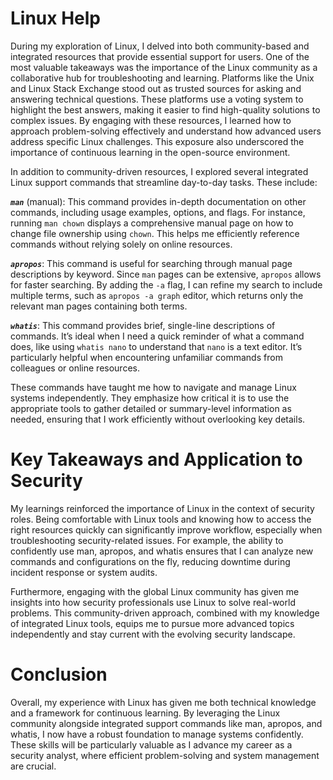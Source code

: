 # Linux Help

During my exploration of Linux, I delved into both community-based and integrated resources that provide essential support for users. One of the most valuable takeaways was the importance of the Linux community as a collaborative hub for troubleshooting and learning. Platforms like the Unix and Linux Stack Exchange stood out as trusted sources for asking and answering technical questions. These platforms use a voting system to highlight the best answers, making it easier to find high-quality solutions to complex issues. By engaging with these resources, I learned how to approach problem-solving effectively and understand how advanced users address specific Linux challenges. This exposure also underscored the importance of continuous learning in the open-source environment.

In addition to community-driven resources, I explored several integrated Linux support commands that streamline day-to-day tasks. These include:

***```man```*** (manual): This command provides in-depth documentation on other commands, including usage examples, options, and flags. For instance, running ```man chown``` displays a comprehensive manual page on how to change file ownership using ```chown```. This helps me efficiently reference commands without relying solely on online resources.

***```apropos```***: This command is useful for searching through manual page descriptions by keyword. Since ```man``` pages can be extensive, ```apropos``` allows for faster searching. By adding the ```-a``` flag, I can refine my search to include multiple terms, such as ```apropos -a graph``` editor, which returns only the relevant man pages containing both terms.

***```whatis```***: This command provides brief, single-line descriptions of commands. It’s ideal when I need a quick reminder of what a command does, like using ```whatis nano``` to understand that ```nano``` is a text editor. It’s particularly helpful when encountering unfamiliar commands from colleagues or online resources.

These commands have taught me how to navigate and manage Linux systems independently. They emphasize how critical it is to use the appropriate tools to gather detailed or summary-level information as needed, ensuring that I work efficiently without overlooking key details.

# Key Takeaways and Application to Security

My learnings reinforced the importance of Linux in the context of security roles. Being comfortable with Linux tools and knowing how to access the right resources quickly can significantly improve workflow, especially when troubleshooting security-related issues. For example, the ability to confidently use man, apropos, and whatis ensures that I can analyze new commands and configurations on the fly, reducing downtime during incident response or system audits.

Furthermore, engaging with the global Linux community has given me insights into how security professionals use Linux to solve real-world problems. This community-driven approach, combined with my knowledge of integrated Linux tools, equips me to pursue more advanced topics independently and stay current with the evolving security landscape.

# Conclusion

Overall, my experience with Linux has given me both technical knowledge and a framework for continuous learning. By leveraging the Linux community alongside integrated support commands like man, apropos, and whatis, I now have a robust foundation to manage systems confidently. These skills will be particularly valuable as I advance my career as a security analyst, where efficient problem-solving and system management are crucial.
